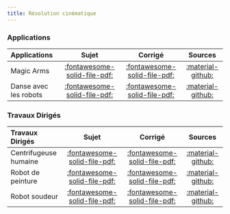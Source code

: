 ```yaml
---
title: Résolution cinématique 
---
```


[comment]: <> (Généré automatiquement par ALL_PDF/make_markdown.py, creation_fichiers_activites)


### Applications 
 
| Applications | Sujet | Corrigé | Sources  | 
| :-------------- | :---: | :-----: | :------: | 
| Magic Arms | [:fontawesome-solid-file-pdf:](https://xpessoles-cpge.fr/pdf/Cy_12_Ch_03_Application_02_MagicArms_Sujet.pdf) | [:fontawesome-solid-file-pdf:](https://xpessoles-cpge.fr/pdf/Cy_12_Ch_03_Application_02_MagicArms_Corrige.pdf) | [:material-github:](https://github.com/xpessoles/PSI_Cy_12_Cinematique_Revisions/tree/main/Chapitre_03_VitesseAcceleration/Cy_12_Ch_03_Application_02_MagicArms) | 
| Danse avec les robots | [:fontawesome-solid-file-pdf:](https://xpessoles-cpge.fr/pdf/Cy_12_Ch_03_Application_03_DanseRobots_Sujet.pdf) | [:fontawesome-solid-file-pdf:](https://xpessoles-cpge.fr/pdf/Cy_12_Ch_03_Application_03_DanseRobots_Corrige.pdf) | [:material-github:](https://github.com/xpessoles/PSI_Cy_12_Cinematique_Revisions/tree/main/Chapitre_03_VitesseAcceleration/Cy_12_Ch_03_Application_03_DanseRobots) | 

### Travaux Dirigés 
 
| Travaux Dirigés | Sujet | Corrigé | Sources  | 
| :-------------- | :---: | :-----: | :------: | 
| Centrifugeuse humaine | [:fontawesome-solid-file-pdf:](https://xpessoles-cpge.fr/pdf/Cy_12_Ch_03_Application_01_Centrifugeuse_Sujet.pdf) | [:fontawesome-solid-file-pdf:](https://xpessoles-cpge.fr/pdf/Cy_12_Ch_03_Application_01_Centrifugeuse_Corrige.pdf) | [:material-github:](https://github.com/xpessoles/PSI_Cy_12_Cinematique_Revisions/tree/main/Chapitre_03_VitesseAcceleration/Cy_12_Ch_03_Application_01_Centrifugeuse) | 
| Robot de peinture | [:fontawesome-solid-file-pdf:](https://xpessoles-cpge.fr/pdf/Cy_12_Ch_03_Application_04_RobotPeinture_Sujet.pdf) | [:fontawesome-solid-file-pdf:](https://xpessoles-cpge.fr/pdf/Cy_12_Ch_03_Application_04_RobotPeinture_Corrige.pdf) | [:material-github:](https://github.com/xpessoles/PSI_Cy_12_Cinematique_Revisions/tree/main/Chapitre_03_VitesseAcceleration/Cy_12_Ch_03_Application_04_RobotPeinture) | 
| Robot soudeur | [:fontawesome-solid-file-pdf:](https://xpessoles-cpge.fr/pdf/Cy_12_Ch_03_Application_05_RobotSoudeur_Sujet.pdf) | [:fontawesome-solid-file-pdf:](https://xpessoles-cpge.fr/pdf/Cy_12_Ch_03_Application_05_RobotSoudeur_Corrige.pdf) | [:material-github:](https://github.com/xpessoles/PSI_Cy_12_Cinematique_Revisions/tree/main/Chapitre_03_VitesseAcceleration/Cy_12_Ch_03_Application_05_RobotSoudeur) | 




